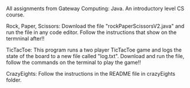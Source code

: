 All assignments from Gateway Computing: Java. An introductory level CS course. 

Rock, Paper, Scissors:
  Download the file "rockPaperScissorsV2.java" and run the file in any code editor. 
  Follow the instructions that show on the termninal after!!
  
TicTacToe:
  This program runs a two player TicTacToe game and logs the state of the board to a new file called "log.txt". 
  Download and run the file, follow the commands on the terminal to play the game!!
  
CrazyEights:
  Follow the instructions in the README file in crazyEights folder. 

